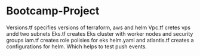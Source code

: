 # Bootcamp-Project
Versions.tf specifies versions of terraform, aws and helm
Vpc.tf cretes vps andd two subnets 
Eks.tf creates Eks cluster with worker nodes and security groups
iam.tf creates role polisies for eks
helm.yaml and atlantis.tf creates a configurations for helm. Which helps to test push events.

